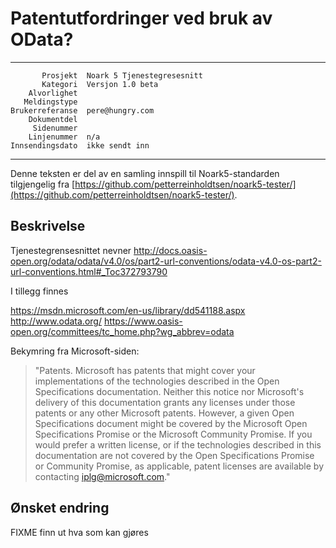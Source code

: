 Patentutfordringer ved bruk av OData?
=====================================

 ------------------  ---------------------------------
           Prosjekt  Noark 5 Tjenestegresesnitt
           Kategori  Versjon 1.0 beta
        Alvorlighet  
       Meldingstype  
    Brukerreferanse  pere@hungry.com
        Dokumentdel  
         Sidenummer  
        Linjenummer  n/a
    Innsendingsdato  ikke sendt inn
 ------------------  ---------------------------------

Denne teksten er del av en samling innspill til Noark5-standarden
tilgjengelig fra
[https://github.com/petterreinholdtsen/noark5-tester/](https://github.com/petterreinholdtsen/noark5-tester/).

Beskrivelse
-----------

Tjenestegrensesnittet nevner
http://docs.oasis-open.org/odata/odata/v4.0/os/part2-url-conventions/odata-v4.0-os-part2-url-conventions.html#_Toc372793790

I tillegg finnes

https://msdn.microsoft.com/en-us/library/dd541188.aspx
http://www.odata.org/
https://www.oasis-open.org/committees/tc_home.php?wg_abbrev=odata

Bekymring fra Microsoft-siden:

> "Patents. Microsoft has patents that might cover your
> implementations of the technologies described in the Open
> Specifications documentation. Neither this notice nor Microsoft's
> delivery of this documentation grants any licenses under those
> patents or any other Microsoft patents. However, a given Open
> Specifications document might be covered by the Microsoft Open
> Specifications Promise or the Microsoft Community Promise. If you
> would prefer a written license, or if the technologies described in
> this documentation are not covered by the Open Specifications
> Promise or Community Promise, as applicable, patent licenses are
> available by contacting iplg@microsoft.com."

Ønsket endring
--------------

FIXME finn ut hva som kan gjøres
